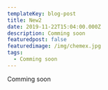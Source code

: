 ```yaml
---
templateKey: blog-post
title: New2
date: 2019-11-22T15:04:00.000Z
description: Comming soon
featuredpost: false
featuredimage: /img/chemex.jpg
tags:
  - Comming soon
---
```

Comming soon

